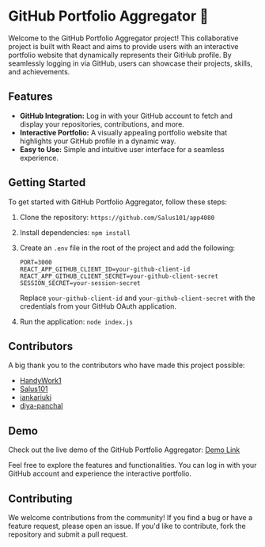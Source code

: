 # GitHub Portfolio Aggregator 🚀

Welcome to the GitHub Portfolio Aggregator project! This collaborative project is built with React and aims to provide users with an interactive portfolio website that dynamically represents their GitHub profile. By seamlessly logging in via GitHub, users can showcase their projects, skills, and achievements.

## Features

- **GitHub Integration:** Log in with your GitHub account to fetch and display your repositories, contributions, and more.
- **Interactive Portfolio:** A visually appealing portfolio website that highlights your GitHub profile in a dynamic way.
- **Easy to Use:** Simple and intuitive user interface for a seamless experience.

## Getting Started

To get started with GitHub Portfolio Aggregator, follow these steps:

1. Clone the repository: `https://github.com/Salus101/app4080`
2. Install dependencies: `npm install`
3. Create an `.env` file in the root of the project and add the following:

    ```env
    PORT=3000
    REACT_APP_GITHUB_CLIENT_ID=your-github-client-id
    REACT_APP_GITHUB_CLIENT_SECRET=your-github-client-secret
    SESSION_SECRET=your-session-secret
    ```

    Replace `your-github-client-id` and `your-github-client-secret` with the credentials from your GitHub OAuth application.

5. Run the application: `node index.js`

## Contributors

A big thank you to the contributors who have made this project possible:

- [HandyWork1](https://github.com/HandyWork1)
- [Salus101](https://github.com/Salus101)
- [iankariuki](https://github.com/iankariuki)
- [diya-panchal](https://github.com/diya-panchal)

## Demo

Check out the live demo of the GitHub Portfolio Aggregator: [Demo Link](https://github-aggregator-program.onrender.com)

Feel free to explore the features and functionalities. You can log in with your GitHub account and experience the interactive portfolio.

## Contributing

We welcome contributions from the community! If you find a bug or have a feature request, please open an issue. If you'd like to contribute, fork the repository and submit a pull request.

